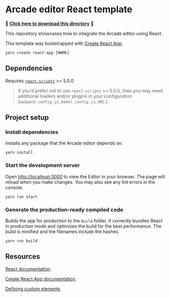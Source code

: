 # Arcade editor React template

📁 **[Click here to download this directory](https://download-directory.github.io?url=https://github.com/Esri/arcgis-maps-sdk-javascript-samples-beta/tree/main/packages/coding-components/templates/arcade-editor/react)** 📁

This repository showcases how to integrate the Arcade editor using React.

This template was bootstrapped with [Create React App](https://github.com/facebook/).

```
yarn create react-app [NAME]
```

## Dependencies

Requires [`react-scripts`](https://www.npmjs.com/package/react-scripts) >= 5.0.0

> If you'd prefer not to use `react-scripts` >= 5.0.0, then you may need additional loaders and/or plugins in your configuration (`webpack.config.js`, `babel.config.js`, etc.).

## Project setup

### Install dependencies

Installs any package that the Arcade editor depends on.

```
yarn install
```

### Start the development server

Open [http://localhost:3000](http://localhost:3000) to view the Editor in your browser. The page will reload when you make changes. You may also see any lint errors in the console.

```
yarn run start
```

### Generate the production-ready compiled code

Builds the app for production to the `build` folder. It correctly bundles React in production mode and optimizes the build for the best performance. The build is minified and the filenames include the hashes.

```
yarn run build
```

## Resources

[React documentation](https://reactjs.org/).

[Create React App documentation](https://facebook.github.io/create-react-app/docs/getting-started).

[Defining custom elements](https://stenciljs.com/docs/custom-elements-bundle)
